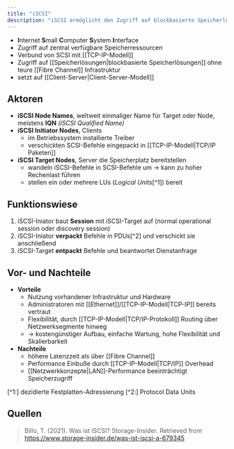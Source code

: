 ```yaml
---
title: "iSCSI"
description: "iSCSI ermöglicht den Zugriff auf blockbasierte Speicherlösungen über TCP/IP, ohne teure Fibre Channel-Infrastruktur. Es verbindet SCSI mit IP und setzt auf Client-Server-Modell mit Initiator und Target Nodes."
---
```


- **I**nternet **S**mall **C**omputer **S**ystem **I**nterface
- Zugriff auf zentral verfügbare Speicherressourcen
- Verbund von SCSI mit [[TCP-IP-Modell]]
- Zugriff auf [[Speicherlösungen|blockbasierte Speicherlösungen]] ohne teure [[Fibre Channel]] Infrastruktur
- setzt auf [[Client-Server|Client-Server-Modell]]

## Aktoren
- **iSCSI Node Names**, weltweit einmaliger Name für Target oder Node, meistens **IQN** *(iSCSI Qualified Name)*
- **iSCSI Initiator Nodes**, Clients
	- im Betriebssystem installierte Treiber
	- verschickten SCSI-Befehle eingepackt in [[TCP-IP-Modell|TCP/IP Paketen]]
- **iSCSI Target Nodes**, Server die Speicherplatz bereitstellen
	- wandeln iSCSI-Befehle in SCSI-Befehle um -> kann zu hoher Rechenlast führen
	- stellen ein oder mehrere LUs (*Logical Units*[^1]) bereit

## Funktionswiese
1. iSCSI-Iniator baut **Session** mit iSCSI-Target auf (normal operational session oder discovery session)
2. iSCSI-Iniator **verpackt** Befehle in PDUs[^2] und verschickt sie anschließend
3. iSCSI-Target **entpackt** Befehle und beantwortet Dienstanfrage

## Vor- und Nachteile
- **Vorteile**
	- Nutzung vorhandener Infrastruktur und Hardware
	- Administratoren mit [[Ethernet]]/[[TCP-IP-Modell|TCP-IP]] bereits vertraut
	- Flexibilität, durch [[TCP-IP-Modell|TCP/IP-Protokoll]] Routing über Netzwerksegmente hinweg
	- -> kostengünstiger Aufbau, einfache Wartung, hohe Flexibilität und Skalierbarkeit
- **Nachteile**
	- höhere Latenzzeit als über [[Fibre Channel]]
	- Performance Einbuße durch [[TCP-IP-Modell|TCP/IP]] Overhead
	- [[Netzwerkkonzepte|LAN]]-Performance beeinträchtigt Speicherzugriff


[^1:] dezidierte Festplatten-Adressierung
[^2:] Protocol Data Units

## Quellen

> Billo, T. (2021). Was ist iSCSI? Storage-Insider. Retrieved from https://www.storage-insider.de/was-ist-iscsi-a-679345